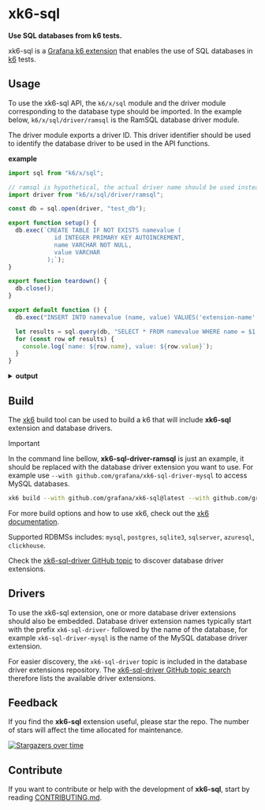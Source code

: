 # xk6-sql

**Use SQL databases from k6 tests.**

xk6-sql is a [Grafana k6 extension](https://grafana.com/docs/k6/latest/extensions/) that enables the use of SQL databases in [k6](https://grafana.com/docs/k6/latest/) tests.

## Usage

To use the xk6-sql API, the `k6/x/sql` module and the driver module corresponding to the database type should be imported. In the example below, `k6/x/sql/driver/ramsql` is the RamSQL database driver module.

The driver module exports a driver ID. This driver identifier should be used to identify the database driver to be used in the API functions.

**example**

```javascript file=examples/example.js
import sql from "k6/x/sql";

// ramsql is hypothetical, the actual driver name should be used instead.
import driver from "k6/x/sql/driver/ramsql";

const db = sql.open(driver, "test_db");

export function setup() {
  db.exec(`CREATE TABLE IF NOT EXISTS namevalue (
             id INTEGER PRIMARY KEY AUTOINCREMENT,
             name VARCHAR NOT NULL,
             value VARCHAR
           );`);
}

export function teardown() {
  db.close();
}

export default function () {
  db.exec("INSERT INTO namevalue (name, value) VALUES('extension-name', 'xk6-foo');");

  let results = sql.query(db, "SELECT * FROM namevalue WHERE name = $1;", "extension-name");
  for (const row of results) {
    console.log(`name: ${row.name}, value: ${row.value}`);
  }
}
```

<details>
<summary><b>output</b></summary>

```bash file=examples/example.txt

         /\      Grafana   /‾‾/  
    /\  /  \     |\  __   /  /   
   /  \/    \    | |/ /  /   ‾‾\ 
  /          \   |   (  |  (‾)  |
 / __________ \  |_|\_\  \_____/ 

     execution: local
        script: examples/example.js
        output: -

     scenarios: (100.00%) 1 scenario, 1 max VUs, 10m30s max duration (incl. graceful stop):
              * default: 1 iterations for each of 1 VUs (maxDuration: 10m0s, gracefulStop: 30s)

time="2024-10-18T09:06:52+02:00" level=info msg="name: extension-name, value: xk6-foo" source=console

     data_received........: 0 B 0 B/s
     data_sent............: 0 B 0 B/s
     iteration_duration...: avg=496.46µs min=496.46µs med=496.46µs max=496.46µs p(90)=496.46µs p(95)=496.46µs
     iterations...........: 1   550.030197/s


running (00m00.0s), 0/1 VUs, 1 complete and 0 interrupted iterations
default ✓ [ 100% ] 1 VUs  00m00.0s/10m0s  1/1 iters, 1 per VU
```

</details>

## Build

The [xk6](https://github.com/grafana/xk6) build tool can be used to build a k6 that will include **xk6-sql** extension and database drivers.

> [!IMPORTANT]
> In the command line bellow, **xk6-sql-driver-ramsql** is just an example, it should be replaced with the database driver extension you want to use.
> For example use `--with github.com/grafana/xk6-sql-driver-mysql` to access MySQL databases.

```bash
xk6 build --with github.com/grafana/xk6-sql@latest --with github.com/grafana/xk6-sql-driver-ramsql
```

For more build options and how to use xk6, check out the [xk6 documentation](https://github.com/grafana/xk6).

Supported RDBMSs includes: `mysql`, `postgres`, `sqlite3`, `sqlserver`, `azuresql`, `clickhouse`.

Check the [xk6-sql-driver GitHub topic](https://github.com/topics/xk6-sql-driver) to discover database driver extensions.

## Drivers

To use the xk6-sql extension, one or more database driver extensions should also be embedded. Database driver extension names typically start with the prefix `xk6-sql-driver-` followed by the name of the database, for example `xk6-sql-driver-mysql` is the name of the MySQL database driver extension.

For easier discovery, the `xk6-sql-driver` topic is included in the database driver extensions repository. The [xk6-sql-driver GitHub topic search](https://github.com/topics/xk6-sql-driver) therefore lists the available driver extensions.

## Feedback

If you find the **xk6-sql** extension useful, please star the repo. The number of stars will affect the time allocated for maintenance.

[![Stargazers over time](https://starchart.cc/grafana/xk6-sql.svg?variant=adaptive)](https://starchart.cc/grafana/xk6-sql)

## Contribute

If you want to contribute or help with the development of **xk6-sql**, start by reading [CONTRIBUTING.md](CONTRIBUTING.md). 
